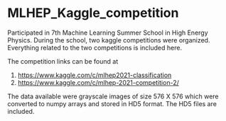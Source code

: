 # MLHEP_Kaggle_competition
Participated in 7th Machine Learning Summer School in High Energy Physics. During the school, two kaggle competitions were organized. Everything related to the two competitions is included here.

The competition links can be found at

1. https://www.kaggle.com/c/mlhep2021-classification
2. https://www.kaggle.com/c/mlhep-2021-competition-2/

The data available were grayscale images of size 576 X 576 which were converted to numpy arrays and stored in HD5 format. The HD5 files are included.

